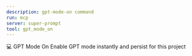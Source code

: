 ```yaml
---
description: gpt-mode-on command
run: mcp
server: super-prompt
tool: gpt_mode_on
---
```


💻 GPT Mode On
Enable GPT mode instantly and persist for this project
